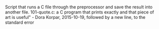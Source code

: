 Script that runs a C file through the preprocessor and save the result into another file.
101-quote.c: a C program that prints exactly and that piece of art is useful" - Dora Korpar, 2015-10-19, followed by a new line, to the standard error
